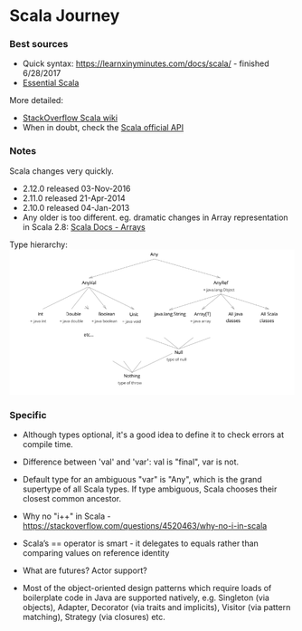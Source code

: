 # Scala Journey

### Best sources
* Quick syntax: https://learnxinyminutes.com/docs/scala/ - finished 6/28/2017
* [Essential Scala](http://underscore.io/training/courses/essential-scala/)

More detailed:
* [StackOverflow Scala wiki](https://stackoverflow.com/tags/scala/info)
* When in doubt, check the [Scala official API](http://www.scala-lang.org/api/2.12.2/)


### Notes
Scala changes very quickly.

* 2.12.0 released 03-Nov-2016
* 2.11.0 released 21-Apr-2014
* 2.10.0 released 04-Jan-2013
* Any older is too different. eg. dramatic changes in Array representation in Scala 2.8:
[Scala Docs - Arrays](http://docs.scala-lang.org/overviews/collections/arrays.html)

Type hierarchy:
![Type hierarchy](type-hierarchy.PNG)

### Specific
* Although types optional, it's a good idea to define it to check errors at compile time.
* Difference between 'val' and 'var': val is "final", var is not.
* Default type for an ambiguous "var" is "Any", which is the grand supertype of all Scala types.
If type ambiguous, Scala chooses their closest common ancestor.
* Why no "i++" in Scala - https://stackoverflow.com/questions/4520463/why-no-i-in-scala
* Scala’s == operator is smart - it delegates to equals rather than comparing values on reference identity

* What are futures? Actor support?
* Most of the object-oriented design patterns which require loads of boilerplate code in Java are supported natively, e.g. Singleton (via objects), Adapter, Decorator (via traits and implicits), Visitor (via pattern matching), Strategy (via closures) etc.